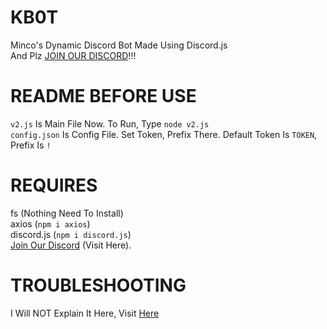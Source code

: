 # KB0T
Minco's Dynamic Discord Bot Made Using Discord.js<br>
And Plz [JOIN OUR DISCORD](https://discord.gg/quaKY62tuZ)!!!

# README BEFORE USE
```v2.js``` Is Main File Now. To Run, Type ```node v2.js```<br>
```config.json``` Is Config File. Set Token, Prefix There. Default Token Is ```TOKEN```, Prefix Is ```!```

# REQUIRES
fs (Nothing Need To Install)<br>
axios (```npm i axios```)<br>
discord.js (```npm i discord.js```)<br>
[Join Our Discord](https://discord.gg/Y4WaceJXVN) (Visit Here).

# TROUBLESHOOTING
I Will NOT Explain It Here, Visit [Here](https://github.com/MincoMK/KB0T/blob/Default/TROUBLESHOOTING.md)
